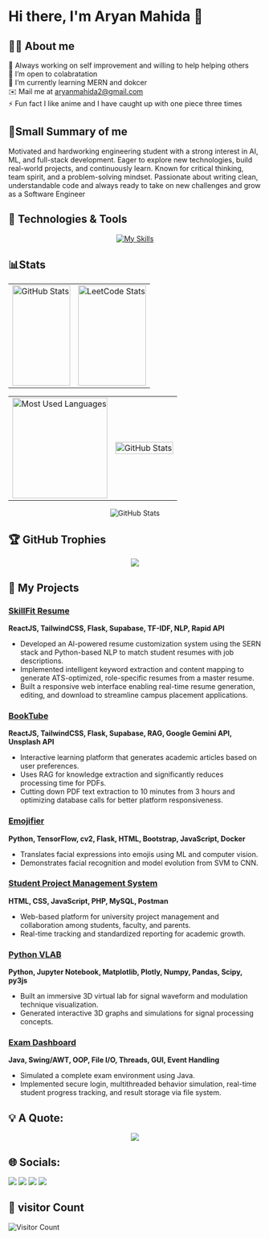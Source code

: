 # Hi there, I'm Aryan Mahida 👋
## 👨‍💻 About me 

🔭 Always working on self improvement and willing to help helping others<br>
🤝 I’m open to colabratation<br>
🌱 I’m currently learning MERN and dokcer<br>✉️ Mail me at aryanmahida2@gmail.com<br>
⚡ Fun fact I like anime and I have caught up with one piece three times   

## 🌟Small Summary of me 
<p>Motivated and hardworking engineering student with a strong interest in AI, ML, and full-stack development. Eager to explore new technologies, build real-world projects, and continuously learn. Known for critical thinking, team spirit, and a problem-solving mindset. Passionate about writing clean, understandable code and always ready to take on new challenges and grow as a Software Engineer
</p>

## 🔧 Technologies & Tools
<div align="center">

[![My Skills](https://skillicons.dev/icons?i=c,cpp,java,py,php,js,html,css,mysql,git,github,bash,postman,bootstrap,jquery,mongodb,express,react,nodejs,ts,tailwind,flask,supabase,docker,vercel,neovim&perline=13)](https://skillicons.dev)
</div> 

## 📊Stats

<table align="center" style="width:100%;">
  <tr width="100%"> 
    <td>
      <img height="200px" width="100%" alt="GitHub Stats" src="https://github-readme-stats.vercel.app/api?username=aryan083&theme=tokyonight&hide_border=false&include_all_commits=true&count_private=true&card_width=70%" />
    </td>
    <td>
        <img height="200px" width="100%"  src="https://leetcard.jacoblin.cool/aryan_mahida?theme=dark,wtf&font=IBM%20Plex%20Mono&ext=activity" alt="LeetCode Stats" />
    </td>
      

  </tr>
  </table>
  <table align="center" style="width:100%;">
  <tr>
    <td>
      <img height="200px" width="100%" alt="Most Used Languages" src="https://github-readme-streak-stats.herokuapp.com/?user=aryan083&theme=tokyonight&hide_border=true&card_width=100%" />
    </td>
    <td>
     <img height="100%" width="100%"  src="https://github-readme-stats.vercel.app/api/top-langs/?username=aryan083&theme=tokyonight&hide_border=false&include_all_commits=true&hide=css,scss&count_private=true&layout=donut&card_width=100%" alt="GitHub Stats" />
    </td>
  </tr>
    

</table>
<div align="center"> 
  <img src="https://github-contributor-stats.vercel.app/api?username=aryan083&limit=5&theme=tokyonight&combine_all_yearly_contributions=true" alt="GitHub Stats" />
</div>


## 🏆 GitHub Trophies
<div align="center" width="100%" hight="100%">
  
![](https://github-profile-trophy.vercel.app/?username=aryan083&theme=tokyonight&no-frame=false&no-bg=false&margin-w=20&margin-h=20&row=3&column=3)
</div>

## 🚀 My Projects


### [SkillFit Resume](https://awt-project-zeta.vercel.app/)
**ReactJS, TailwindCSS, Flask, Supabase, TF-IDF, NLP, Rapid API**
- Developed an AI-powered resume customization system using the SERN stack and Python-based NLP to match student resumes with job descriptions.
- Implemented intelligent keyword extraction and content mapping to generate ATS-optimized, role-specific resumes from a master resume.
- Built a responsive web interface enabling real-time resume generation, editing, and download to streamline campus placement applications.


### [BookTube](https://booktube-opal.vercel.app/)  
**ReactJS, TailwindCSS, Flask, Supabase, RAG, Google Gemini API, Unsplash API**  
- Interactive learning platform that generates academic articles based on user preferences.  
- Uses RAG for knowledge extraction and significantly reduces processing time for PDFs.
- Cutting down PDF text extraction to 10 minutes from 3 hours and optimizing database calls for better platform
responsiveness.

### [Emojifier](https://huggingface.co/spaces/aryan083/Emojifier)  
**Python, TensorFlow, cv2, Flask, HTML, Bootstrap, JavaScript, Docker**  
- Translates facial expressions into emojis using ML and computer vision.  
- Demonstrates facial recognition and model evolution from SVM to CNN.

### [Student Project Management System](https://github.com/aryan083/IWT_PROJECT)  
**HTML, CSS, JavaScript, PHP, MySQL, Postman**  
- Web-based platform for university project management and collaboration among students, faculty, and parents.  
- Real-time tracking and standardized reporting for academic growth.

### [Python VLAB](https://github.com/aryan083/P-ython-project)  
**Python, Jupyter Notebook, Matplotlib, Plotly, Numpy, Pandas, Scipy, py3js**  
- Built an immersive 3D virtual lab for signal waveform and modulation technique visualization.  
- Generated interactive 3D graphs and simulations for signal processing concepts.

### [Exam Dashboard](https://github.com/aryan083/for_JAVA_END_SEM-2_PROJECT)  
**Java, Swing/AWT, OOP, File I/O, Threads, GUI, Event Handling**  
- Simulated a complete exam environment using Java.  
- Implemented secure login, multithreaded behavior simulation, real-time student progress tracking, and result storage via file system.




## 💡 A Quote:
<div align="center"> 

![](https://quotes-github-readme.vercel.app/api?type=horizontal&theme=radical)
</div>
<!-- <details>
  <summary>⚡ More about me</summary>
  <p>
    Hello Again! I'm Aryan Mahida currently a student at Marwadi University. A enthusiastic learner Pursuing my <b> bachelor in Infomation and Communication Technology</b>.
    Currently I'm in my fourth year. I'm all about learning new technolgies and growing as a good engineer.
  </p>
</details>
 -->


## 🌐 Socials:
<a href="https://www.linkedin.com/in/aryan-mahida-982749251">
  <img src="https://img.shields.io/badge/LinkedIn-0077B5?style=for-the-badge&logo=linkedin&logoColor=white" /></a>
<a href="https://instagram.com/ary.an_mahida">
  <img src="https://img.shields.io/badge/Instagram-E4405F?style=for-the-badge&logo=instagram&logoColor=white" /></a>
<a href="https://www.youtube.com/channel/UCcGg7DNb-1PXQaXUsyxuc-Q" >
  <img src="https://img.shields.io/badge/YouTube-FF0000?style=for-the-badge&logo=youtube&logoColor=white" /></a>
<a href="https://www.github.com/aryan083" >
  <img src="https://img.shields.io/github/followers/aryan083?logo=github&style=for-the-badge&color=0891b2&labelColor=1c1917" /></a>




## 🔔 visitor Count
![Visitor Count](https://profile-counter.glitch.me/aryan083/count.svg)


